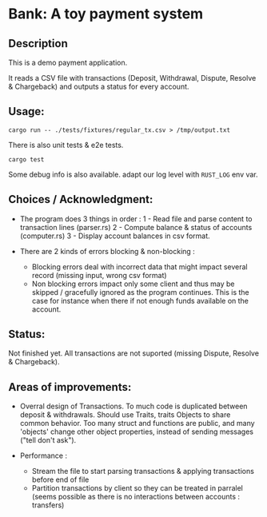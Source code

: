 # Bank: A toy payment system

## Description

This is a demo payment application.

It reads a CSV file with transactions (Deposit, Withdrawal, Dispute, Resolve & Chargeback) and outputs a status for every account.

## Usage:

```shell
cargo run -- ./tests/fixtures/regular_tx.csv > /tmp/output.txt
```

There is also unit tests & e2e tests. 
```shell
cargo test
```

Some debug info is also available. adapt our log level with `RUST_LOG` env var.


## Choices / Acknowledgment:

- The program does 3 things in order :
  1 - Read file and parse content to transaction lines (parser.rs)
  2 - Compute balance & status of accounts (computer.rs)
  3 - Display account balances in csv format.  

- There are 2 kinds of errors blocking & non-blocking : 
  - Blocking errors deal with incorrect data that might impact several record (missing input, wrong csv format)
  - Non blocking errors impact only some client and thus may be skipped / gracefully ignored as the program continues. This is the case for instance when there if not enough funds available on the account.

## Status:

Not finished yet. All transactions are not suported (missing Dispute, Resolve & Chargeback).


## Areas of improvements: 

- Overral design of Transactions. To much code is duplicated between deposit & withdrawals. Should use Traits, traits Objects to share common behavior. Too many struct and functions are public, and many 'objects' change other object properties, instead of sending messages ("tell don't ask").

- Performance :
  - Stream the file to start parsing transactions & applying transactions before end of file
  - Partition transactions by client so they can be treated in parralel (seems possible as there is no interactions between accounts : transfers)



